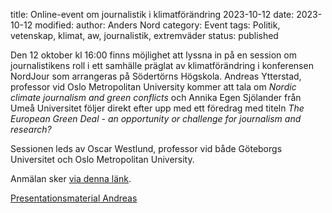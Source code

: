 title: Online-event om journalistik i klimatförändring 2023-10-12
date: 2023-10-12
modified:
author: Anders Nord
category: Event
tags: Politik, vetenskap, klimat, aw, journalistik, extremväder
status: published

Den 12 oktober kl 16:00 finns möjlighet att lyssna in på en session om journalistikens
roll i ett samhälle präglat av klimatförändring i konferensen NordJour som arrangeras
på Södertörns Högskola. Andreas Ytterstad, professor vid Oslo Metropolitan University
kommer att tala om *Nordic climate journalism and green conflicts* och Annika Egen
Sjölander från Umeå Universitet följer direkt efter upp med ett föredrag med titeln
*The European Green Deal - an opportunity or challenge for journalism and research?*

Sessionen leds av Oscar Westlund, professor vid både Göteborgs Universitet och Oslo
Metropolitan University.

Anmälan sker <a
href="https://oslomet.zoom.us/meeting/register/u5Uld-uqrz0qHdBRQGz3EMebW__dgmVj4gwr#/registration"
target="_blank">via denna länk</a>.

[Presentationsmaterial Andreas](data/Nordic%20Climate%20Journalism%20and%20Green%20Conflicts.pptx)
